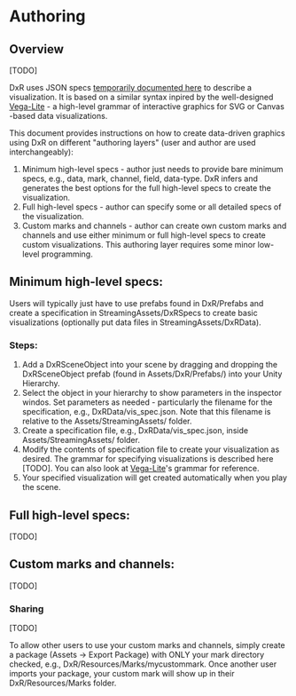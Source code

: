 # Authoring

## Overview

[TODO]

DxR uses JSON specs [temporarily documented here](https://docs.google.com/spreadsheets/d/1MykCFZxE1f-NnCWADAPwEab72OFV3FdGYndidCshSpI/edit?usp=sharing) to describe a visualization. It is based on a similar syntax inpired by the well-designed [Vega-Lite](https://vega.github.io/vega-lite/) - a high-level grammar of interactive graphics for SVG or Canvas -based data visualizations.

This document provides instructions on how to create data-driven graphics using DxR on different "authoring layers" (user and author are used interchangeably):

1. Minimum high-level specs - author just needs to provide bare minimum specs, e.g., data, mark, channel, field, data-type. DxR infers and generates the best options for the full high-level specs to create the visualization.
2. Full high-level specs - author can specify some or all detailed specs of the visualization.
3. Custom marks and channels - author can create own custom marks and channels and use either minimum or full high-level specs to create custom visualizations. This authoring layer requires some minor low-level programming.

## Minimum high-level specs: 

Users will typically just have to use prefabs found in DxR/Prefabs and create a specification in StreamingAssets/DxRSpecs to create basic visualizations (optionally put data files in StreamingAssets/DxRData).

### Steps:

1. Add a DxRSceneObject into your scene by dragging and dropping the DxRSceneObject prefab (found in Assets/DxR/Prefabs/) into your Unity Hierarchy.
2. Select the object in your hierarchy to show parameters in the inspector windos. Set parameters as needed - particularly the filename for the specification, e.g., DxRData/vis_spec.json. Note that this filename is relative to the Assets/StreamingAssets/ folder.
3. Create a specification file, e.g., DxRData/vis_spec.json, inside Assets/StreamingAssets/ folder.
4. Modify the contents of specification file to create your visualization as desired. The grammar for specifying visualizations is described here [TODO]. You can also look at [Vega-Lite](https://vega.github.io/vega-lite/)'s grammar for reference.
5. Your specified visualization will get created automatically when you play the scene.

## Full high-level specs:

[TODO]

## Custom marks and channels:

[TODO]

### Sharing 

[TODO]

To allow other users to use your custom marks and channels, simply create a package (Assets -> Export Package) with ONLY your mark directory checked, e.g., DxR/Resources/Marks/mycustommark. Once another user imports your package, your custom mark will show up in their DxR/Resources/Marks folder.
  
